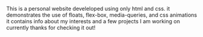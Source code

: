 This is a personal website develeloped using only html and css.
it demonstrates the use of floats, flex-box, media-queries, and css animations
it contains info about my interests and a few projects I am working on currently
thanks for checking it out!
